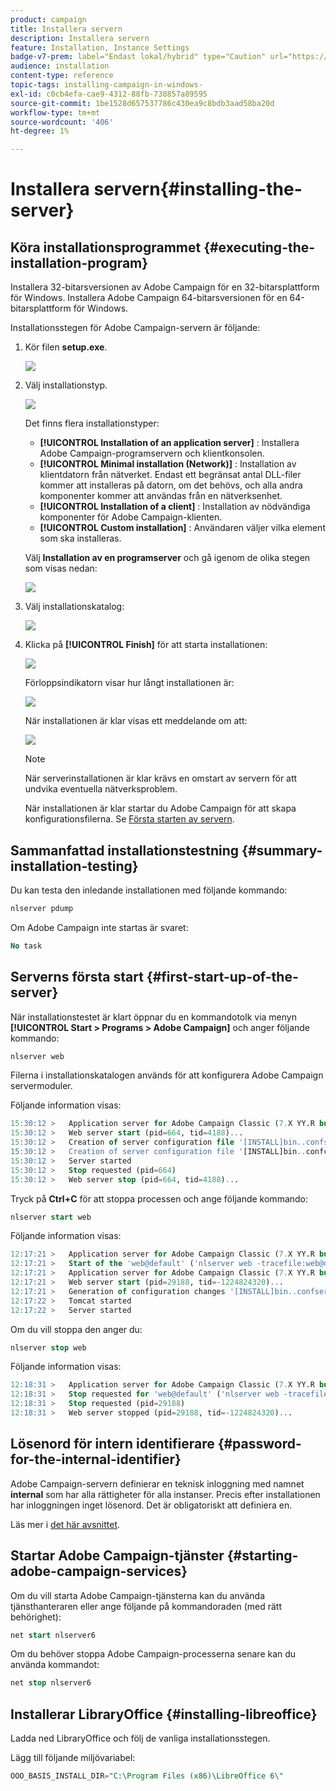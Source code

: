 ```yaml
---
product: campaign
title: Installera servern
description: Installera servern
feature: Installation, Instance Settings
badge-v7-prem: label="Endast lokal/hybrid" type="Caution" url="https://experienceleague.adobe.com/docs/campaign-classic/using/installing-campaign-classic/architecture-and-hosting-models/hosting-models-lp/hosting-models.html?lang=sv" tooltip="Gäller endast lokala och hybrida driftsättningar"
audience: installation
content-type: reference
topic-tags: installing-campaign-in-windows-
exl-id: c0cb4efa-cae9-4312-88fb-738857a89595
source-git-commit: 1be1528d657537786c430ea9c8bdb3aad58ba20d
workflow-type: tm+mt
source-wordcount: '406'
ht-degree: 1%

---
```


# Installera servern{#installing-the-server}

## Köra installationsprogrammet {#executing-the-installation-program}

Installera 32-bitarsversionen av Adobe Campaign för en 32-bitarsplattform för Windows. Installera Adobe Campaign 64-bitarsversionen för en 64-bitarsplattform för Windows.

Installationsstegen för Adobe Campaign-servern är följande:

1. Kör filen **setup.exe**.

   ![](assets/s_ncs_install_installer_01.png)

1. Välj installationstyp.

   ![](assets/s_ncs_install_installer_01a.png)

   Det finns flera installationstyper:

   * **[!UICONTROL Installation of an application server]** : Installera Adobe Campaign-programservern och klientkonsolen.
   * **[!UICONTROL Minimal installation (Network)]** : Installation av klientdatorn från nätverket. Endast ett begränsat antal DLL-filer kommer att installeras på datorn, om det behövs, och alla andra komponenter kommer att användas från en nätverksenhet.
   * **[!UICONTROL Installation of a client]** : Installation av nödvändiga komponenter för Adobe Campaign-klienten.
   * **[!UICONTROL Custom installation]** : Användaren väljer vilka element som ska installeras.

   Välj **Installation av en programserver** och gå igenom de olika stegen som visas nedan:

   ![](assets/s_ncs_install_installer_02.png)

1. Välj installationskatalog:

   ![](assets/s_ncs_install_installer_03.png)

1. Klicka på **[!UICONTROL Finish]** för att starta installationen:

   ![](assets/s_ncs_install_installer_04.png)

   Förloppsindikatorn visar hur långt installationen är:

   ![](assets/s_ncs_install_installer_05.png)

   När installationen är klar visas ett meddelande om att:

   ![](assets/s_ncs_install_installer_06.png)

   >[!NOTE]
   >
   >När serverinstallationen är klar krävs en omstart av servern för att undvika eventuella nätverksproblem.

   När installationen är klar startar du Adobe Campaign för att skapa konfigurationsfilerna. Se [Första starten av servern](#first-start-up-of-the-server).

## Sammanfattad installationstestning {#summary-installation-testing}

Du kan testa den inledande installationen med följande kommando:

```sql
nlserver pdump
```

Om Adobe Campaign inte startas är svaret:

```sql
No task
```

## Serverns första start {#first-start-up-of-the-server}

När installationstestet är klart öppnar du en kommandotolk via menyn **[!UICONTROL Start > Programs > Adobe Campaign]** och anger följande kommando:

```sql
nlserver web
```

Filerna i installationskatalogen används för att konfigurera Adobe Campaign servermoduler.

Följande information visas:

```sql
15:30:12 >   Application server for Adobe Campaign Classic (7.X YY.R build XXX@SHA1) of DD/MM/YYYY
15:30:12 >   Web server start (pid=664, tid=4188)...
15:30:12 >   Creation of server configuration file '[INSTALL]bin..confserverConf.xml' server via '[INSTALL]bin..conffraserverConf.xml.sample
15:30:12 >   Creation of server configuration file '[INSTALL]bin..confconfig-default.xml' server via '[INSTALL]bin..confmodelsconfig-default.xml
15:30:12 >   Server started
15:30:12 >   Stop requested (pid=664)
15:30:12 >   Web server stop (pid=664, tid=4188)...
```

Tryck på **Ctrl+C** för att stoppa processen och ange följande kommando:

```sql
nlserver start web
```

Följande information visas:

```sql
12:17:21 >   Application server for Adobe Campaign Classic (7.X YY.R build XXX@SHA1) of DD/MM/YYYY
12:17:21 >   Start of the 'web@default' ('nlserver web -tracefile:web@default -instance:default -detach -tomcat -autorepair') task in a new process 
12:17:21 >   Application server for Adobe Campaign Classic (7.X YY.R build XXX@SHA1) of DD/MM/YYYY
12:17:21 >   Web server start (pid=29188, tid=-1224824320)...
12:17:21 >   Generation of configuration changes '[INSTALL]bin..confserverConf.xml.diff' between '[INSTALL]bin..confserverConf.xml' and '[INSTALL]bin..conffraserverConf.xml.sample'
12:17:22 >   Tomcat started
12:17:22 >   Server started
```

Om du vill stoppa den anger du:

```sql
nlserver stop web
```

Följande information visas:

```sql
12:18:31 >   Application server for Adobe Campaign Classic (7.X YY.R build XXX@SHA1) of DD/MM/YYYY
12:18:31 >   Stop requested for 'web@default' ('nlserver web -tracefile:web@default -instance:default -detach -tomcat -autorepair', pid=29188, tid=-1224824320)...
12:18:31 >   Stop requested (pid=29188)
12:18:31 >   Web server stopped (pid=29188, tid=-1224824320)...
```

## Lösenord för intern identifierare {#password-for-the-internal-identifier}

Adobe Campaign-servern definierar en teknisk inloggning med namnet **internal** som har alla rättigheter för alla instanser. Precis efter installationen har inloggningen inget lösenord. Det är obligatoriskt att definiera en.

Läs mer i [det här avsnittet](../../installation/using/configuring-campaign-server.md#internal-identifier).

## Startar Adobe Campaign-tjänster {#starting-adobe-campaign-services}

Om du vill starta Adobe Campaign-tjänsterna kan du använda tjänsthanteraren eller ange följande på kommandoraden (med rätt behörighet):

```sql
net start nlserver6
```

Om du behöver stoppa Adobe Campaign-processerna senare kan du använda kommandot:

```sql
net stop nlserver6
```

## Installerar LibraryOffice {#installing-libreoffice}

Ladda ned LibraryOffice och följ de vanliga installationsstegen.

Lägg till följande miljövariabel:

```sql
OOO_BASIS_INSTALL_DIR="C:\Program Files (x86)\LibreOffice 6\"
```
